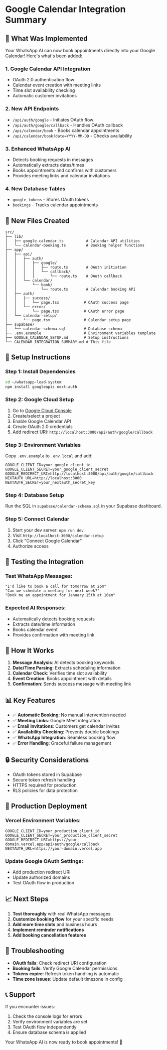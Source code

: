 # Google Calendar Integration Summary

## 🎯 What Was Implemented

Your WhatsApp AI can now book appointments directly into your Google Calendar! Here's what's been added:

### 1. **Google Calendar API Integration**
- OAuth 2.0 authentication flow
- Calendar event creation with meeting links
- Time slot availability checking
- Automatic customer invitations

### 2. **New API Endpoints**
- `/api/auth/google` - Initiates OAuth flow
- `/api/auth/google/callback` - Handles OAuth callback
- `/api/calendar/book` - Books calendar appointments
- `/api/calendar/book?date=YYYY-MM-DD` - Checks availability

### 3. **Enhanced WhatsApp AI**
- Detects booking requests in messages
- Automatically extracts dates/times
- Books appointments and confirms with customers
- Provides meeting links and calendar invitations

### 4. **New Database Tables**
- `google_tokens` - Stores OAuth tokens
- `bookings` - Tracks calendar appointments

## 📁 New Files Created

```
src/
├── lib/
│   ├── google-calendar.ts          # Calendar API utilities
│   └── calendar-booking.ts         # Booking helper functions
├── app/
│   ├── api/
│   │   ├── auth/
│   │   │   ├── google/
│   │   │   │   ├── route.ts        # OAuth initiation
│   │   │   │   └── callback/
│   │   │   │       └── route.ts    # OAuth callback
│   │   └── calendar/
│   │       └── book/
│   │           └── route.ts        # Calendar booking API
│   ├── auth/
│   │   ├── success/
│   │   │   └── page.tsx           # OAuth success page
│   │   └── error/
│   │       └── page.tsx           # OAuth error page
│   └── calendar-setup/
│       └── page.tsx               # Calendar setup page
├── supabase/
│   └── calendar-schema.sql        # Database schema
├── .env.example                   # Environment variables template
├── GOOGLE_CALENDAR_SETUP.md       # Setup instructions
└── CALENDAR_INTEGRATION_SUMMARY.md # This file
```

## 🚀 Setup Instructions

### Step 1: Install Dependencies
```bash
cd ~/whatsapp-lead-system
npm install googleapis next-auth
```

### Step 2: Google Cloud Setup
1. Go to [Google Cloud Console](https://console.cloud.google.com/)
2. Create/select a project
3. Enable Google Calendar API
4. Create OAuth 2.0 credentials
5. Add redirect URI: `http://localhost:3000/api/auth/google/callback`

### Step 3: Environment Variables
Copy `.env.example` to `.env.local` and add:
```
GOOGLE_CLIENT_ID=your_google_client_id
GOOGLE_CLIENT_SECRET=your_google_client_secret
GOOGLE_REDIRECT_URI=http://localhost:3000/api/auth/google/callback
NEXTAUTH_URL=http://localhost:3000
NEXTAUTH_SECRET=your_nextauth_secret_key
```

### Step 4: Database Setup
Run the SQL in `supabase/calendar-schema.sql` in your Supabase dashboard.

### Step 5: Connect Calendar
1. Start your dev server: `npm run dev`
2. Visit `http://localhost:3000/calendar-setup`
3. Click "Connect Google Calendar"
4. Authorize access

## 🧪 Testing the Integration

### Test WhatsApp Messages:
```
"I'd like to book a call for tomorrow at 2pm"
"Can we schedule a meeting for next week?"
"Book me an appointment for January 15th at 10am"
```

### Expected AI Responses:
- Automatically detects booking requests
- Extracts date/time information
- Books calendar event
- Provides confirmation with meeting link

## 🔧 How It Works

1. **Message Analysis**: AI detects booking keywords
2. **Date/Time Parsing**: Extracts scheduling information
3. **Calendar Check**: Verifies time slot availability
4. **Event Creation**: Books appointment with details
5. **Confirmation**: Sends success message with meeting link

## 📊 Key Features

- ✅ **Automatic Booking**: No manual intervention needed
- ✅ **Meeting Links**: Google Meet integration
- ✅ **Email Invitations**: Customers get calendar invites
- ✅ **Availability Checking**: Prevents double bookings
- ✅ **WhatsApp Integration**: Seamless booking flow
- ✅ **Error Handling**: Graceful failure management

## 🔒 Security Considerations

- OAuth tokens stored in Supabase
- Secure token refresh handling
- HTTPS required for production
- RLS policies for data protection

## 🚀 Production Deployment

### Vercel Environment Variables:
```
GOOGLE_CLIENT_ID=your_production_client_id
GOOGLE_CLIENT_SECRET=your_production_client_secret
GOOGLE_REDIRECT_URI=https://your-domain.vercel.app/api/auth/google/callback
NEXTAUTH_URL=https://your-domain.vercel.app
```

### Update Google OAuth Settings:
- Add production redirect URI
- Update authorized domains
- Test OAuth flow in production

## 📈 Next Steps

1. **Test thoroughly** with real WhatsApp messages
2. **Customize booking flow** for your specific needs
3. **Add more time slots** and business hours
4. **Implement reminder notifications**
5. **Add booking cancellation features**

## 🐛 Troubleshooting

- **OAuth fails**: Check redirect URI configuration
- **Booking fails**: Verify Google Calendar permissions
- **Tokens expire**: Refresh token handling is automatic
- **Time zone issues**: Update default timezone in config

## 📞 Support

If you encounter issues:
1. Check the console logs for errors
2. Verify environment variables are set
3. Test OAuth flow independently
4. Ensure database schema is applied

Your WhatsApp AI is now ready to book appointments! 🎉